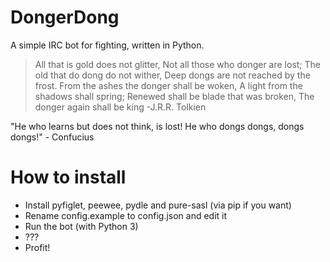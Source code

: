 DongerDong
=================

A simple IRC bot for fighting, written in Python.

>All that is gold does not glitter,
>Not all those who donger are lost;
>The old that do dong do not wither,
>Deep dongs are not reached by the frost.
>From the ashes the donger shall be woken,
>A light from the shadows shall spring;
>Renewed shall be blade that was broken,
>The donger again shall be king
-J.R.R. Tolkien

"He who learns but does not think, is lost! He who dongs dongs, dongs dongs!" - Confucius

How to install
==============

 * Install pyfiglet, peewee, pydle and pure-sasl (via pip if you want)
 * Rename config.example to config.json and edit it
 * Run the bot (with Python 3)
 * ???
 * Profit!
